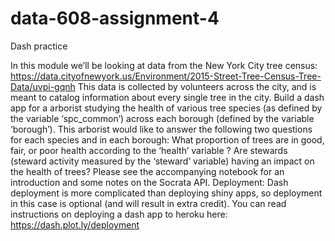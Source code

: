 # data-608-assignment-4
Dash practice

In this module we’ll be looking at data from the New York City tree census:
https://data.cityofnewyork.us/Environment/2015-Street-Tree-Census-Tree-Data/uvpi-gqnh
This data is collected by volunteers across the city, and is meant to catalog information about every single tree in the city.
Build a dash app for a arborist studying the health of various tree species (as defined by the variable ‘spc_common’) across each borough (defined by the variable ‘borough’). This arborist would like to answer the following two questions for each species and in each borough:
What proportion of trees are in good, fair, or poor health according to the ‘health’ variable ?
Are stewards (steward activity measured by the ‘steward’ variable) having an impact on the health of trees?
Please see the accompanying notebook for an introduction and some notes on the Socrata API.
Deployment:​ Dash deployment is more complicated than deploying shiny apps, so deployment in this case is ​optional ​(and will result in extra credit). You can read instructions on deploying a dash app to heroku here: ​https://dash.plot.ly/deployment
